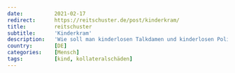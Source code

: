 ```yaml
---
date:          2021-02-17
redirect:      https://reitschuster.de/post/kinderkram/
title:         reitschuster
subtitle:      'Kinderkram'
description:   'Wie soll man kinderlosen Talkdamen und kinderlosen Politikern erklären, was der Lockdown mit Kindern macht…'
country:       [DE]
categories:    [Mensch]
tags:          [kind, kollateralschäden]
---
```

